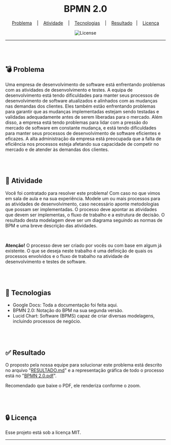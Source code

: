 <h1 align="center">BPMN 2.0</h1>

<div align="center">

[Problema](#problema) &nbsp;&nbsp;&nbsp;|&nbsp;&nbsp;&nbsp; [Atividade](#atividade)
&nbsp;&nbsp;&nbsp;|&nbsp;&nbsp;&nbsp; [Tecnologias](#tecnologias)
&nbsp;&nbsp;&nbsp;|&nbsp;&nbsp;&nbsp; [Resultado](#resultado)&nbsp;&nbsp;&nbsp;|&nbsp;&nbsp;&nbsp;
[Licença](#license)

</div>

<p align="center">
  <img alt="License" src="https://img.shields.io/static/v1?label=license&message=MIT&color=49AA26&labelColor=000000">
</p>

<hr>
<br>
<br>

## 💣 Problema <a name = "problema"></a>

Uma empresa de desenvolvimento de software está enfrentando problemas com as atividades de
desenvolvimento e testes. A equipa de desenvolvimento está tendo dificuldades para manter seus
processos de desenvolvimento de software atualizados e alinhados com as mudanças nas demandas dos
clientes. Eles também estão enfrentando problemas para garantir que as mudanças implementadas
estejam sendo testadas e validadas adequadamente antes de serem liberadas para o mercado. Além
disso, a empresa está tendo problemas para lidar com a pressão do mercado de software em constante
mudança, e está tendo dificuldades para manter seus processos de desenvolvimento de software
eficientes e eficazes. A alta administração da empresa está preocupada que a falta de eficiência nos
processos esteja afetando sua capacidade de competir no mercado e de atender às demandas dos
clientes.

<br>
<br>

## 📖 Atividade <a name = "atividade"></a>

Você foi contratado para resolver este problema! Com caso no que vimos em sala de aula e na sua
experiência. Modele um ou mais processos para as atividades de desenvolvimento, caso necessário
aponte metodologias que possam ser implementadas. O processo deve apontar as atividades que devem
ser implementas, o fluxo de trabalho e a estrutura de decisão. O resultado desta modelagem deve ser
um diagrama seguindo as normas de BPM e uma breve descrição das atividades.

<br>

**Atenção!** O processo deve ser criado por vocês ou com base em algum já existente. O que se deseja
neste trabalho é uma definição de quais os processos envolvidos e o fluxo de trabalho na atividade
de desenvolvimento e testes de software.

<br>
<br>

## 🚀 Tecnologias <a name = "tecnologias"></a>

- Google Docs: Toda a documentação foi feita aqui.
- BPMN 2.0: Notação do BPM na sua segunda versão.
- Lucid Chart: Software (BPMS) capaz de criar diversas modelagens, incluindo processos de negócio.

<br>
<br>

## ✅ Resultado <a name = "resultado"></a>

O proposto pela nossa equipe para solucionar este problema está descrito no arquivo
"[RESULTADO.md](RESULTADO.md)" e a representação gráfica de todo o processo está no
"[BPMN 2.0.pdf](BPMN-2.0.pdf)".

Recomendado que baixe o PDF, ele renderiza conforme o zoom.

<br>
<br>

## 🔒 Licença <a name = "license"></a>

Esse projeto está sob a licença MIT.

<hr>
